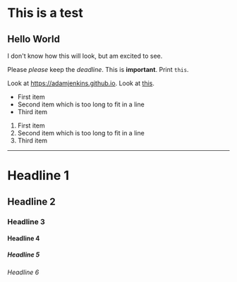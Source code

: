 # This is a test
## Hello World
I don't know how this will look, but am excited to see.

Please *please* keep the _deadline_.
This is **important**.
Print `this`.

Look at https://adamjenkins.github.io.
Look at [this](https://adamjenkins.github.io).

* First item
* Second item which is too long to
  fit in a line
* Third item

1. First item
2. Second item which is too long to
   fit in a line
3. Third item

*****

# Headline 1
## Headline 2
### Headline 3
#### Headline 4
##### Headline 5
###### Headline 6

